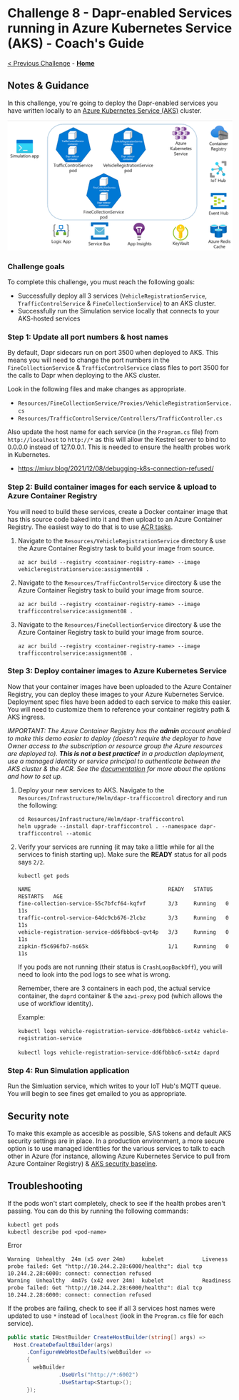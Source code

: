 # Challenge 8 - Dapr-enabled Services running in Azure Kubernetes Service (AKS) - Coach's Guide

[< Previous Challenge](./Solution-07.md) - **[Home](./README.md)**

## Notes & Guidance

In this challenge, you're going to deploy the Dapr-enabled services you have written locally to an [Azure Kubernetes Service (AKS)](https://docs.microsoft.com/en-us/azure/aks/) cluster.

![architecture](../images/Challenge-08/architecture-aks.png)

### Challenge goals

To complete this challenge, you must reach the following goals:

- Successfully deploy all 3 services (`VehicleRegistrationService`, `TrafficControlService` & `FineCollectionService`) to an AKS cluster.
- Successfully run the Simulation service locally that connects to your AKS-hosted services

### Step 1: Update all port numbers & host names

By default, Dapr sidecars run on port 3500 when deployed to AKS. This means you will need to change the port numbers in the `FineCollectionService` & `TrafficControlService` class files to port 3500 for the calls to Dapr when deploying to the AKS cluster.

Look in the following files and make changes as appropriate.

- `Resources/FineCollectionService/Proxies/VehicleRegistrationService.cs`
- `Resources/TrafficControlService/Controllers/TrafficController.cs`

Also update the host name for each service (in the `Program.cs` file) from `http://localhost` to `http://*` as this will allow the Kestrel server to bind to 0.0.0.0 instead of 127.0.0.1. This is needed to ensure the health probes work in Kubernetes.

- https://miuv.blog/2021/12/08/debugging-k8s-connection-refused/

### Step 2: Build container images for each service & upload to Azure Container Registry

You will need to build these services, create a Docker container image that has this source code baked into it and then upload to an Azure Container Registry. The easiest way to do that is to use [ACR tasks](https://docs.microsoft.com/en-us/azure/container-registry/container-registry-tasks-overview).

1.  Navigate to the `Resources/VehicleRegistrationService` directory & use the Azure Container Registry task to build your image from source.

    ```shell
    az acr build --registry <container-registry-name> --image vehicleregistrationservice:assignment08 .
    ```

1.  Navigate to the `Resources/TrafficControlService` directory & use the Azure Container Registry task to build your image from source.

    ```shell
    az acr build --registry <container-registry-name> --image trafficcontrolservice:assignment08 .
    ```

1.  Navigate to the `Resources/FineCollectionService` directory & use the Azure Container Registry task to build your image from source.

    ```shell
    az acr build --registry <container-registry-name> --image trafficcontrolservice:assignment08 .
    ```

### Step 3: Deploy container images to Azure Kubernetes Service

Now that your container images have been uploaded to the Azure Container Registry, you can deploy these images to your Azure Kubernetes Service. Deployment spec files have been added to each service to make this easier. You will need to customize them to reference your container registry path & AKS ingress.

_IMPORTANT: The Azure Container Registry has the **admin** account enabled to make this demo easier to deploy (doesn't require the deployer to have Owner access to the subscription or resource group the Azure resources are deployed to). **This is not a best practice!** In a production deployment, use a managed identity or service principal to authenticate between the AKS cluster & the ACR. See the [documentation](https://docs.microsoft.com/en-us/azure/container-registry/container-registry-authentication?tabs=azure-cli) for more about the options and how to set up._

1.  Deploy your new services to AKS. Navigate to the `Resources/Infrastructure/Helm/dapr-trafficcontrol` directory and run the following:

    ```shell
    cd Resources/Infrastructure/Helm/dapr-trafficcontrol
    helm upgrade --install dapr-trafficcontrol . --namespace dapr-trafficcontrol --atomic
    ```

1.  Verify your services are running (it may take a little while for all the services to finish starting up). Make sure the **READY** status for all pods says `2/2`.

    ```shell
    kubectl get pods
    ```

    ```shell
    NAME                                           READY   STATUS    RESTARTS   AGE
    fine-collection-service-55c7bfcf64-kqfvf       3/3     Running   0          11s
    traffic-control-service-64dc9cb676-2lcbz       3/3     Running   0          11s
    vehicle-registration-service-dd6fbbbc6-qvt4p   3/3     Running   0          11s
    zipkin-f5c696fb7-ns65k                         1/1     Running   0          11s
    ```

    If you pods are not running (their status is `CrashLoopBackOff`), you will need to look into the pod logs to see what is wrong.

    Remember, there are 3 containers in each pod, the actual service container, the `daprd` container & the `azwi-proxy` pod (which allows the use of workflow identity).

    Example:

    ```shell
    kubectl logs vehicle-registration-service-dd6fbbbc6-sxt4z vehicle-registration-service

    kubectl logs vehicle-registration-service-dd6fbbbc6-sxt4z daprd
    ```

### Step 4: Run Simulation application

Run the Simluation service, which writes to your IoT Hub's MQTT queue. You will begin to see fines get emailed to you as appropriate.

## Security note

To make this example as accesible as possible, SAS tokens and default AKS security settings are in place. In a production environment, a more secure option is to use managed identities for the various services to talk to each other in Azure (for instance, allowing Azure Kubernetes Service to pull from Azure Container Registry) & [AKS security baseline](https://github.com/mspnp/aks-fabrikam-dronedelivery).

## Troubleshooting

If the pods won't start completely, check to see if the health probes aren't passing. You can do this by running the following commands:

```shell
kubectl get pods
kubectl describe pod <pod-name>
```

Error

```shell
Warning  Unhealthy  24m (x5 over 24m)     kubelet            Liveness probe failed: Get "http://10.244.2.28:6000/healthz": dial tcp 10.244.2.28:6000: connect: connection refused
Warning  Unhealthy  4m47s (x42 over 24m)  kubelet            Readiness probe failed: Get "http://10.244.2.28:6000/healthz": dial tcp 10.244.2.28:6000: connect: connection refused
```

If the probes are failing, check to see if all 3 services host names were updated to use `*` instead of `localhost` (look in the `Program.cs` file for each service).

```csharp
public static IHostBuilder CreateHostBuilder(string[] args) =>
  Host.CreateDefaultBuilder(args)
      .ConfigureWebHostDefaults(webBuilder =>
      {
        webBuilder
                .UseUrls("http://*:6002")
                .UseStartup<Startup>();
      });
```
